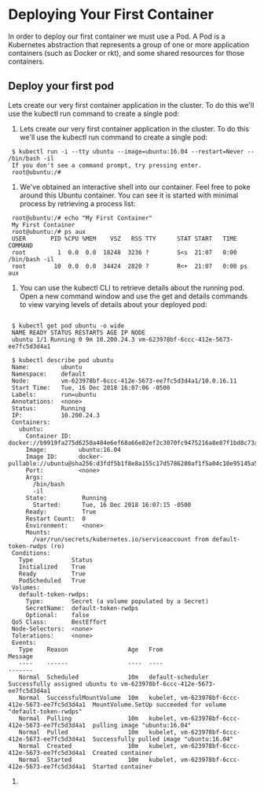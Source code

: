 # Deploying Your First Container
In order to deploy our first container we must use a Pod. A Pod is a Kubernetes abstraction that represents a group of one or more application containers (such as Docker or rkt), and some shared resources for those containers.

## Deploy your first pod
Lets create our very first container application in the cluster. To do this we'll use the kubectl run command to create a single pod:

1. Lets create our very first container application in the cluster. To do this we'll use the kubectl run command to create a single pod:
```
 $ kubectl run -i --tty ubuntu --image=ubuntu:16.04 --restart=Never -- /bin/bash -il
 If you don't see a command prompt, try pressing enter.
 root@ubuntu:/#
```

1. We've obtained an interactive shell into our container. Feel free to poke around this Ubuntu container. You can see it is started with minimal process by retrieving a process list:
```
 root@ubuntu:/# echo "My First Container"
 My First Container
 root@ubuntu:/# ps aux
 USER       PID %CPU %MEM    VSZ   RSS TTY      STAT START   TIME COMMAND
 root         1  0.0  0.0  18248  3236 ?        S<s  21:07   0:00 /bin/bash -il
 root        10  0.0  0.0  34424  2820 ?        R<+  21:07   0:00 ps aux
```

1. You can use the kubectl CLI to retrieve details about the running pod. Open a new command window and use the get and details commands to view varying levels of details about your deployed pod: 

```

 $ kubectl get pod ubuntu -o wide 
 NAME READY STATUS RESTARTS AGE IP NODE 
 ubuntu 1/1 Running 0 9m 10.200.24.3 vm-623978bf-6ccc-412e-5673-ee7fc5d3d4a1
 
 $ kubectl describe pod ubuntu
 Name:         ubuntu
 Namespace:    default
 Node:         vm-623978bf-6ccc-412e-5673-ee7fc5d3d4a1/10.0.16.11
 Start Time:   Tue, 16 Dec 2018 16:07:06 -0500
 Labels:       run=ubuntu
 Annotations:  <none>
 Status:       Running
 IP:           10.200.24.3
 Containers:
   ubuntu:
     Container ID:  docker://b9919fa275d6250a484e6ef68a66e82ef2c3070fc9475216a8e87f1bd8c73a44
     Image:         ubuntu:16.04
     Image ID:      docker-pullable://ubuntu@sha256:d3fdf5b1f8e8a155c17d5786280af1f5a04c10e95145a515279cf17abdf0191f
     Port:          <none>
     Args:
       /bin/bash
       -il
     State:          Running
       Started:      Tue, 16 Dec 2018 16:07:15 -0500
     Ready:          True
     Restart Count:  0
     Environment:    <none>
     Mounts:
       /var/run/secrets/kubernetes.io/serviceaccount from default-token-rwdps (ro)
 Conditions:
   Type           Status
   Initialized    True
   Ready          True
   PodScheduled   True
 Volumes:
   default-token-rwdps:
     Type:        Secret (a volume populated by a Secret)
     SecretName:  default-token-rwdps
     Optional:    false
 QoS Class:       BestEffort
 Node-Selectors:  <none>
 Tolerations:     <none>
 Events:
   Type    Reason                 Age   From                                              Message
   ----    ------                 ----  ----                                              -------
   Normal  Scheduled              10m   default-scheduler                                 Successfully assigned ubuntu to vm-623978bf-6ccc-412e-5673-ee7fc5d3d4a1
   Normal  SuccessfulMountVolume  10m   kubelet, vm-623978bf-6ccc-412e-5673-ee7fc5d3d4a1  MountVolume.SetUp succeeded for volume "default-token-rwdps"
   Normal  Pulling                10m   kubelet, vm-623978bf-6ccc-412e-5673-ee7fc5d3d4a1  pulling image "ubuntu:16.04"
   Normal  Pulled                 10m   kubelet, vm-623978bf-6ccc-412e-5673-ee7fc5d3d4a1  Successfully pulled image "ubuntu:16.04"
   Normal  Created                10m   kubelet, vm-623978bf-6ccc-412e-5673-ee7fc5d3d4a1  Created container
   Normal  Started                10m   kubelet, vm-623978bf-6ccc-412e-5673-ee7fc5d3d4a1  Started container
```

1. 